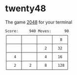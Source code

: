 # twenty48

The game [2048](https://en.wikipedia.org/wiki/2048_(video_game)) for your terminal

```
Score:     940 Moves:      90
┌──────┬──────┬──────┬──────┐
│      │      │      │   8  │
├──────┼──────┼──────┼──────┤
│      │      │   2  │  32  │
├──────┼──────┼──────┼──────┤
│   4  │      │   4  │  16  │
├──────┼──────┼──────┼──────┤
│   2  │   2  │   8  │  128 │
└──────┴──────┴──────┴──────┘
```
